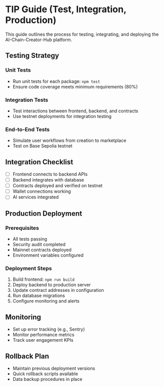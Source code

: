 # TIP Guide (Test, Integration, Production)

This guide outlines the process for testing, integrating, and deploying the AI-Chain-Creator-Hub platform.

## Testing Strategy

### Unit Tests
- Run unit tests for each package: `npm test`
- Ensure code coverage meets minimum requirements (80%)

### Integration Tests
- Test interactions between frontend, backend, and contracts
- Use testnet deployments for integration testing

### End-to-End Tests
- Simulate user workflows from creation to marketplace
- Test on Base Sepolia testnet

## Integration Checklist

- [ ] Frontend connects to backend APIs
- [ ] Backend integrates with database
- [ ] Contracts deployed and verified on testnet
- [ ] Wallet connections working
- [ ] AI services integrated

## Production Deployment

### Prerequisites
- All tests passing
- Security audit completed
- Mainnet contracts deployed
- Environment variables configured

### Deployment Steps
1. Build frontend: `npm run build`
2. Deploy backend to production server
3. Update contract addresses in configuration
4. Run database migrations
5. Configure monitoring and alerts

## Monitoring
- Set up error tracking (e.g., Sentry)
- Monitor performance metrics
- Track user engagement KPIs

## Rollback Plan
- Maintain previous deployment versions
- Quick rollback scripts available
- Data backup procedures in place
